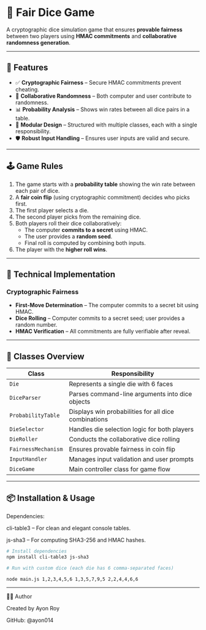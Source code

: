 # 🎲 Fair Dice Game

A cryptographic dice simulation game that ensures **provable fairness** between two players using **HMAC commitments** and **collaborative randomness generation**.

---

## 🚀 Features

- ✅ **Cryptographic Fairness** – Secure HMAC commitments prevent cheating.
- 🤝 **Collaborative Randomness** – Both computer and user contribute to randomness.
- 📊 **Probability Analysis** – Shows win rates between all dice pairs in a table.
- 🧩 **Modular Design** – Structured with multiple classes, each with a single responsibility.
- 🛡️ **Robust Input Handling** – Ensures user inputs are valid and secure.

---

## 🕹️ Game Rules

1. The game starts with a **probability table** showing the win rate between each pair of dice.
2. A **fair coin flip** (using cryptographic commitment) decides who picks first.
3. The first player selects a die.
4. The second player picks from the remaining dice.
5. Both players roll their dice collaboratively:
   - The computer **commits to a secret** using HMAC.
   - The user provides a **random seed**.
   - Final roll is computed by combining both inputs.
6. The player with the **higher roll wins**.

---

## 🔐 Technical Implementation

### Cryptographic Fairness

- **First-Move Determination** – The computer commits to a secret bit using HMAC.
- **Dice Rolling** – Computer commits to a secret seed; user provides a random number.
- **HMAC Verification** – All commitments are fully verifiable after reveal.

---

## 🧱 Classes Overview

| Class              | Responsibility                                      |
|--------------------|------------------------------------------------------|
| `Die`              | Represents a single die with 6 faces                |
| `DiceParser`       | Parses command-line arguments into dice objects     |
| `ProbabilityTable` | Displays win probabilities for all dice combinations|
| `DieSelector`      | Handles die selection logic for both players        |
| `DieRoller`        | Conducts the collaborative dice rolling             |
| `FairnessMechanism`| Ensures provable fairness in coin flip              |
| `InputHandler`     | Manages input validation and user prompts           |
| `DiceGame`         | Main controller class for game flow                 |

---

## 📦 Installation & Usage

Dependencies:

cli-table3 – For clean and elegant console tables.

js-sha3 – For computing SHA3-256 and HMAC hashes.

```bash
# Install dependencies
npm install cli-table3 js-sha3

# Run with custom dice (each die has 6 comma-separated faces)

node main.js 1,2,3,4,5,6 1,3,5,7,9,5 2,2,4,4,6,6

```
---

👨‍💻 Author

Created by Ayon Roy

GitHub: @ayon014

